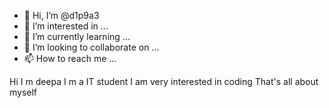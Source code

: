 - 👋 Hi, I’m @d1p9a3
- 👀 I’m interested in ...
- 🌱 I’m currently learning ...
- 💞️ I’m looking to collaborate on ...
- 📫 How to reach me ...

<!---
d1p9a3/d1p9a3 is a ✨ special ✨ repository because its `README.md` (this file) appears on your GitHub profile.
You can click the Preview link to take a look at your changes.
--->
Hi I m deepa
I m a IT student
I am very interested in coding
That's all about myself
